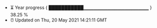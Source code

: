 - ⏳ Year progress { ███████████▁▁▁▁▁▁▁▁▁▁▁▁▁▁▁▁▁▁▁ } 38.25 %
- ⏰ Updated on Thu, 20 May 2021 14:21:11 GMT

